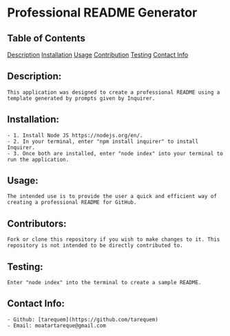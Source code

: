 # Professional README Generator 
   
  ## Table of Contents 
  [Description](#description)
  [Installation](#installation)
  [Usage](#usage)
  [Contribution](#contributors)
  [Testing](#test)
  [Contact Info](#contact-info)

  ## Description:
    This application was designed to create a professional README using a template generated by prompts given by Inquirer.

  ## Installation:
    - 1. Install Node JS https://nodejs.org/en/. 
    - 2. In your terminal, enter "npm install inquirer" to install Inquirer. 
    - 3. Once both are installed, enter "node index" into your terminal to run the application. 

  ## Usage:
    The intended use is to provide the user a quick and efficient way of creating a professional README for GitHub.

  ## Contributors:
    Fork or clone this repository if you wish to make changes to it. This repository is not intended to be directly contributed to. 

  ## Testing:
    Enter "node index" into the terminal to create a sample README. 

  ## Contact Info:
    - Github: [tarequem](https://github.com/tarequem)
    - Email: moatartareque@gmail.com 
